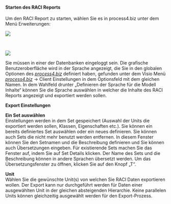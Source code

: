 #### Starten des RACI Reports

Um den RACI Report zu starten, wählen Sie es in process4.biz unter dem Menü  Erweiterungen: 

![](//images.ctfassets.net/utx1h0gfm1om/4dyxEOOssMOIwY6M2KE6yC/e59408f7689f0b5be288a6596a2ff1ae/329153.png)

 

![](//images.ctfassets.net/utx1h0gfm1om/6gryT8qd4A2YyIYAAWcEwG/572e7227b7b8d8380cf8c45bd345e7b0/329151.png)

Sie müssen in einer der Datenbanken eingeloggt sein. Die grafische Benutzeroberfläche wird in der Sprache angezeigt, die Sie in den globalen Optionen des *[process4.biz](http://process4.biz)* definiert haben, gefunden unter dem Visio Menü *[process4.biz](http://process4.biz)* → Client Einstellungen in dem Optionsfeld mit dem gleichen Namen. In dem Wahlfeld drunter „Definieren der Sprache für die Modell Inhalte“ können Sie die Sprache auswählen in welcher die Inhalte des RACI Reports angezeigt und exportiert werden sollen.

**Export Einstellungen**

**Ein Set auswählen**  
Einstellungen werden in dem Set gespeichert (Auswahl der Units die exportiert werden sollen, Klassen, Eigenschaften etc.). Sie können ein bereits definiertes Set auswählen oder ein neues definieren. Sie können auch Sets die nicht mehr benutzt werden entfernen. 
In diesem Fenster können Sie den Setnamen und die Beschreibung definieren und Sie können auch Übersetzungen eingeben. Für existierende Sets machen Sie das Fenster auf, indem Sie auf Set Details klicken. Der Name des Sets und die Beschreibung können in andere Sprachen übersetzt werden. Um das Übersetzungsfenster zu öffnen, klicken Sie auf den Knopf „T“. 


**Unit**  
Wählen Sie die gewünschte Unit(s) von welchen Sie RACI Daten exportieren wollen. Der Export kann nur durchgeführt werden für Daten einer ausgewählten Unit in der gleichen absteigenden Hierarchie. Keine parallelen Units können gleichzeitig ausgewählt werden für den Export-Prozess. 

 
